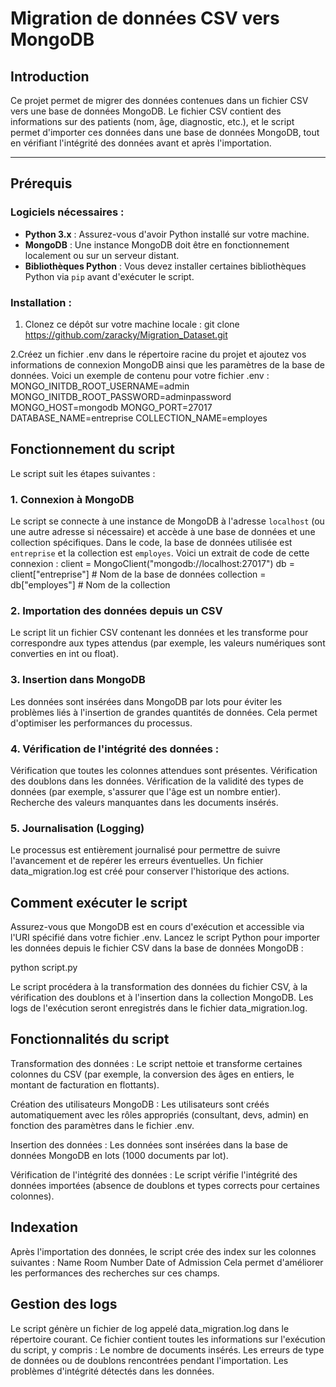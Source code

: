 # Migration de données CSV vers MongoDB
## Introduction

Ce projet permet de migrer des données contenues dans un fichier CSV vers une base de données MongoDB. Le fichier CSV contient des informations sur des patients (nom, âge, diagnostic, etc.), et le script permet d'importer ces données dans une base de données MongoDB, tout en vérifiant l'intégrité des données avant et après l'importation.

---

## Prérequis

### Logiciels nécessaires :

- **Python 3.x** : Assurez-vous d'avoir Python installé sur votre machine.
- **MongoDB** : Une instance MongoDB doit être en fonctionnement localement ou sur un serveur distant.
- **Bibliothèques Python** : Vous devez installer certaines bibliothèques Python via `pip` avant d'exécuter le script.

### Installation :
1. Clonez ce dépôt sur votre machine locale :
git clone https://github.com/zaracky/Migration_Dataset.git

2.Créez un fichier .env dans le répertoire racine du projet et ajoutez vos informations de connexion MongoDB ainsi que les paramètres de la base de données. Voici un exemple de contenu pour votre fichier .env :
MONGO_INITDB_ROOT_USERNAME=admin
MONGO_INITDB_ROOT_PASSWORD=adminpassword
MONGO_HOST=mongodb
MONGO_PORT=27017
DATABASE_NAME=entreprise
COLLECTION_NAME=employes

## Fonctionnement du script

Le script suit les étapes suivantes :

### 1. Connexion à MongoDB

Le script se connecte à une instance de MongoDB à l'adresse `localhost` (ou une autre adresse si nécessaire) et accède à une base de données et une collection spécifiques. Dans le code, la base de données utilisée est `entreprise` et la collection est `employes`. Voici un extrait de code de cette connexion :
client = MongoClient("mongodb://localhost:27017")
db = client["entreprise"]  # Nom de la base de données
collection = db["employes"]  # Nom de la collection

### 2. Importation des données depuis un CSV
Le script lit un fichier CSV contenant les données et les transforme pour correspondre aux types attendus (par exemple, les valeurs numériques sont converties en int ou float).

### 3. Insertion dans MongoDB
Les données sont insérées dans MongoDB par lots pour éviter les problèmes liés à l'insertion de grandes quantités de données. Cela permet d'optimiser les performances du processus.

### 4. Vérification de l'intégrité des données :
Vérification que toutes les colonnes attendues sont présentes.
Vérification des doublons dans les données.
Vérification de la validité des types de données (par exemple, s'assurer que l'âge est un nombre entier).
Recherche des valeurs manquantes dans les documents insérés.
### 5. Journalisation (Logging)
Le processus est entièrement journalisé pour permettre de suivre l'avancement et de repérer les erreurs éventuelles. Un fichier data_migration.log est créé pour conserver l'historique des actions.

## Comment exécuter le script
Assurez-vous que MongoDB est en cours d'exécution et accessible via l'URI spécifié dans votre fichier .env.
Lancez le script Python pour importer les données depuis le fichier CSV dans la base de données MongoDB :

python script.py

Le script procédera à la transformation des données du fichier CSV, à la vérification des doublons et à l'insertion dans la collection MongoDB. Les logs de l'exécution seront enregistrés dans le fichier data_migration.log.

## Fonctionnalités du script
Transformation des données : Le script nettoie et transforme certaines colonnes du CSV (par exemple, la conversion des âges en entiers, le montant de facturation en flottants).

Création des utilisateurs MongoDB : Les utilisateurs sont créés automatiquement avec les rôles appropriés (consultant, devs, admin) en fonction des paramètres dans le fichier .env.

Insertion des données : Les données sont insérées dans la base de données MongoDB en lots (1000 documents par lot).

Vérification de l'intégrité des données : Le script vérifie l'intégrité des données importées (absence de doublons et types corrects pour certaines colonnes).

## Indexation
Après l'importation des données, le script crée des index sur les colonnes suivantes :
Name
Room Number
Date of Admission
Cela permet d'améliorer les performances des recherches sur ces champs.

## Gestion des logs
Le script génère un fichier de log appelé data_migration.log dans le répertoire courant. Ce fichier contient toutes les informations sur l'exécution du script, y compris :
Le nombre de documents insérés.
Les erreurs de type de données ou de doublons rencontrées pendant l'importation.
Les problèmes d'intégrité détectés dans les données.

